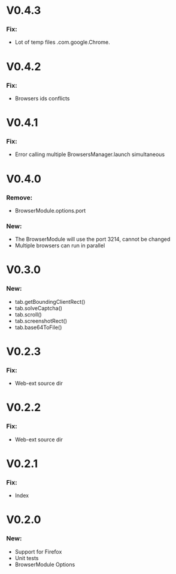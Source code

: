 # V0.4.3

### Fix:

- Lot of temp files .com.google.Chrome.

# V0.4.2

### Fix:

- Browsers ids conflicts

# V0.4.1

### Fix:

- Error calling multiple BrowsersManager.launch simultaneous

# V0.4.0

### Remove:

- BrowserModule.options.port

### New:

- The BrowserModule will use the port 3214, cannot be changed
- Multiple browsers can run in parallel

# V0.3.0

### New:

- tab.getBoundingClientRect()
- tab.solveCaptcha()
- tab.scroll()
- tab.screenshotRect()
- tab.base64ToFile()

# V0.2.3

### Fix:

- Web-ext source dir

# V0.2.2

### Fix:

- Web-ext source dir

# V0.2.1

### Fix:

- Index

# V0.2.0

### New:

- Support for Firefox
- Unit tests
- BrowserModule Options

